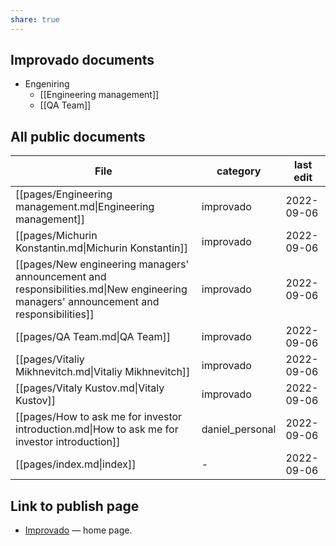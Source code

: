 ```yaml
---
share: true
---
```


## Improvado documents
- Engeniring
	- [[Engineering management]]
	- [[QA Team]]

## All public documents 
| File                                                                                                                                  | category        | last edit  |
| ------------------------------------------------------------------------------------------------------------------------------------- | --------------- | ---------- |
| [[pages/Engineering management.md\|Engineering management]]                                                                           | improvado       | 2022-09-06 |
| [[pages/Michurin Konstantin.md\|Michurin Konstantin]]                                                                                 | improvado       | 2022-09-06 |
| [[pages/New engineering managers' announcement and responsibilities.md\|New engineering managers' announcement and responsibilities]] | improvado       | 2022-09-06 |
| [[pages/QA Team.md\|QA Team]]                                                                                                         | improvado       | 2022-09-06 |
| [[pages/Vitaliy Mikhnevitch.md\|Vitaliy Mikhnevitch]]                                                                                 | improvado       | 2022-09-06 |
| [[pages/Vitaly Kustov.md\|Vitaly Kustov]]                                                                                             | improvado       | 2022-09-06 |
| [[pages/How to ask me for investor introduction.md\|How to ask me for investor introduction]]                                         | daniel_personal | 2022-09-06 |
| [[pages/index.md\|index]]                                                                                                             | \-              | 2022-09-06 |


## Link to publish page 
- [Improvado](https://obsidiangitpublisher.netlify.app/#) — home page.